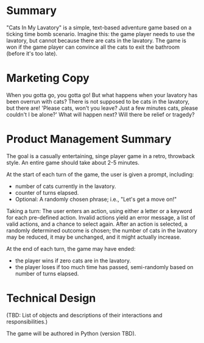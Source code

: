 # Summary

"Cats In My Lavatory" is a simple, text-based adventure game based on a ticking time bomb scenario. Imagine this: the game player needs to use the lavatory, but cannot because there are cats in the lavatory. The game is won if the game player can convince all the cats to exit the bathroom (before it's too late).


# Marketing Copy

When you gotta go, you gotta go! But what happens when your lavatory has been overrun with cats? There is not supposed to be cats in the lavatory, but there are! 'Please cats, won't you leave? Just a few minutes cats, please couldn't I be alone?' What will happen next? Will there be relief or tragedy?


# Product Management Summary

The goal is a casually entertaining, singe player game in a retro, throwback style. An entire game should take about 2-5 minutes. 

At the start of each turn of the game, the user is given a prompt, including: 
-	number of cats currently in the lavatory.
-	counter of turns elapsed.
-	Optional: A randomly chosen phrase; i.e., "Let's get a move on!"

Taking a turn:
The user enters an action, using either a letter or a keyword for each pre-defined action. Invalid actions yield an error message, a list of valid actions, and a chance to select again.
After an action is selected, a randomly determined outcome is chosen; the number of cats in the lavatory may be reduced, it may be unchanged, and it might actually increase. 

At the end of each turn, the game may have ended:
-	the player wins if zero cats are in the lavatory.
-	the player loses if too much time has passed, semi-randomly based on number of turns elapsed.


# Technical Design

(TBD: List of objects and descriptions of their interactions and responsibilities.)

The game will be authored in Python (version TBD).
